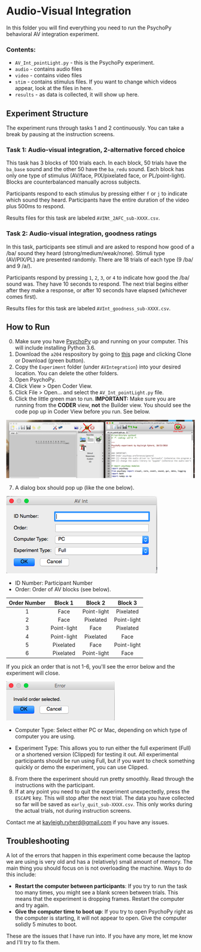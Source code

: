 # Audio-Visual Integration

In this folder you will find everything you need to run the PsychoPy behavioral AV integration experiment.

### Contents:
* `AV_Int_pointLight.py` - this is the PsychoPy experiment.
* `audio` - contains audio files
* `video` - contains video files
* `stim` - contains stimulus files. If you want to change which videos appear, look at the files in here.
* `results` - as data is collected, it will show up here.

## Experiment Structure

The experiment runs through tasks 1 and 2 continuously. You can take a break by pausing at the instruction screens.

### Task 1: Audio-visual integration, 2-alternative forced choice

This task has 3 blocks of 100 trials each. In each block, 50 trials have the `ba_base` sound and the other 50 have the `ba_redu` sound. Each block has only one type of stimulus (AV/face, PIX/pixelated face, or PL/point-light). Blocks are counterbalanced manually across subjects.

Participants respond to each stimulus by pressing either `f` or `j` to indicate which sound they heard. Participants have the entire duration of the video plus 500ms to respond.

Results files for this task are labeled `AVINt_2AFC_sub-XXXX.csv`.

### Task 2: Audio-visual integration, goodness ratings

In this task, participants see stimuli and are asked to respond how good of a /ba/ sound they heard (strong/medium/weak/none). Stimuli type (AV/PIX/PL) are presented randomly. There are 18 trials of each type (9 /ba/ and 9 /a/).

Participants respond by pressing `1`, `2`, `3`, or `4` to indicate how good the /ba/ sound was. They have 10 seconds to respond. The next trial begins either after they make a response, or after 10 seconds have elapsed (whichever comes first).

Results files for this task are labeled `AVInt_goodness_sub-XXXX.csv`.

## How to Run

0. Make sure you have [PsychoPy](http://psychopy.org/installation.html) up and running on your computer. This will include installing Python 3.6.   
1. Download the `a204` respository by going to [this](https://github.com/kryherd/a204) page and clicking Clone or Download (green button).
2. Copy the `Experiment` folder (under `AVIntegration`) into your desired location. You can delete the other folders.
3. Open PsychoPy.
4. Click View > Open Coder View.
5. Click File > Open... and select the `AV_Int_pointLight.py` file.
6. Click the little green man to run. **IMPORTANT:** Make sure you are running from the **CODER** view, **not** the Builder view. You should see the code pop up in Coder View before you run. See below.

![Click on the coder view](./coder.png)

7. A dialog box should pop up (like the one below). 

![Dialog box](./startup.png)

* ID Number: Participant Number
* Order: Order of AV blocks (see below).

| Order Number 	|   Block 1   	|   Block 2   	|   Block 3   	|
|:------------:	|:-----------:	|:-----------:	|:-----------:	|
|       1      	|     Face    	| Point-light 	|  Pixelated  	|
|       2      	|     Face    	|  Pixelated  	| Point-light 	|
|       3      	| Point-light 	|     Face    	|  Pixelated  	|
|       4      	| Point-light 	|  Pixelated  	|     Face    	|
|       5      	|  Pixelated  	|     Face    	| Point-light 	|
|       6      	|  Pixelated  	| Point-light 	|     Face    	|

If you pick an order that is not 1-6, you'll see the error below and the experiment will close.

![Dialog box](./order_error.png)

* Computer Type: Select either PC or Mac, depending on which type of computer you are using.

* Experiment Type: This allows you to run either the full experiment (Full) or a shortened version (Clipped) for testing it out. All experimental participants should be run using Full, but if you want to check something quickly or demo the experiment, you can use Clipped.



8. From there the experiment should run pretty smoothly. Read through the instructions with the participant.
9. If at any point you need to quit the experiment unexpectedly, press the `ESCAPE` key. This will stop after the next trial. The data you have collected so far will be saved as `early_quit_sub-XXXX.csv`. This only works during the actual trials, not during instruction screens.

Contact me at [kayleigh.ryherd@gmail.com](mailto:kayleigh.ryherd@gmail.com) if you have any issues.

## Troubleshooting

A lot of the errors that happen in this experiment come because the laptop we are using is very old and has a (relatively) small amount of memory. The main thing you should focus on is not overloading the machine. Ways to do this include:

* **Restart the computer between participants**: If you try to run the task too many times, you might see a blank screen between trials. This means that the experiment is dropping frames. Restart the computer and try again.
* **Give the computer time to boot up**: If you try to open PsychoPy right as the computer is starting, it will not appear to open. Give the computer solidly 5 minutes to boot.

These are the issues that I have run into. If you have any more, let me know and I'll try to fix them.